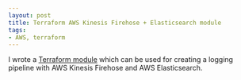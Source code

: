 ```yaml
---
layout: post
title: Terraform AWS Kinesis Firehose + Elasticsearch module
tags:
- AWS, terraform
---
```


I wrote a [Terraform module](https://github.com/saurabh-hirani/terraform-aws-firehose-elasticsearch) which can be used
for creating a logging pipeline with AWS Kinesis Firehose and AWS Elasticsearch.
